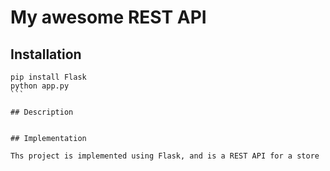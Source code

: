 # My awesome REST API

## Installation

````
pip install Flask
python app.py
```

## Description


## Implementation

Ths project is implemented using Flask, and is a REST API for a store
